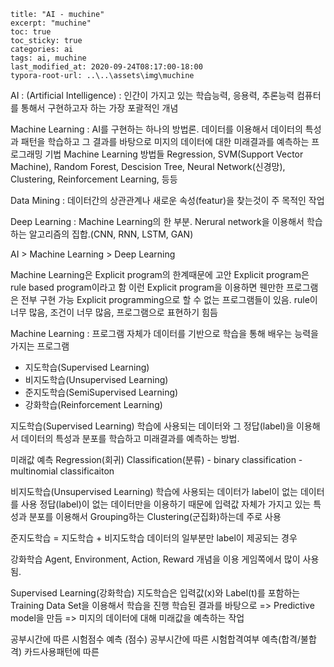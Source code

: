 ```title: "AI - pandas_practice"
title: "AI - muchine"
excerpt: "muchine"
toc: true
toc_sticky: true
categories: ai
tags: ai, muchine
last_modified_at: 2020-09-24T08:17:00-18:00
typora-root-url: ..\..\assets\img\muchine
```

AI : (Artificial Intelligence) : 인간이 가지고 있는 학습능력, 응용력, 추론능력 컴퓨터를 통해서 
                                  구현하고자 하는 가장 포괄적인 개념

 Machine Learning : AI를 구현하는 하나의 방법론. 데이터를 이용해서 데이터의 특성과 패턴을 학습하고 그 결과를 
                    바탕으로 미지의 데이터에 대한 미래결과를 예측하는 프로그래밍 기법
 Machine Learning 방법들
 Regression, SVM(Support Vector Machine), Random Forest, Descision Tree,
 Neural Network(신경망), Clustering, Reinforcement Learning, 등등

 Data Mining : 데이터간의 상관관계나 새로운 속성(featur)을 찾는것이 주 목적인 작업

 Deep Learning : Machine Learning의 한 부분. Nerural network을 이용해서 학습하는 알고리즘의 집합.(CNN, RNN, LSTM, GAN)

 AI > Machine Learning > Deep Learning

 Machine Learning은 Explicit program의 한계때문에 고안
 Explicit program은 rule based program이라고 함
 이런 Explicit program을 이용하면 웬만한 프로그램은 전부 구현 가능
 Explicit programming으로 할 수 없는 프로그램들이 있음.
rule이 너무 많음, 조건이 너무 많음, 프로그램으로 표현하기 힘듬

 Machine Learning : 프로그램 자체가 데이터를 기반으로 학습을 통해 배우는 능력을 가지는 프로그램

 - 지도학습(Supervised Learning)
 - 비지도학습(Unsupervised Learning)
 - 준지도학습(SemiSupervised Learning)
 - 강화학습(Reinforcement Learning)

 지도학습(Supervised Learning)
 학습에 사용되는 데이터와 그 정답(label)을 이용해서 데이터의 특성과 분포를 학습하고 미래결과를 예측하는 방법.

 미래값 예측
 Regression(회귀)
 Classification(분류) - binary classification
                      - multinomial classificaiton

 비지도학습(Unsupervised Learning)
 학습에 사용되는 데이터가 label이 없는 데이터를 사용
 정답(label)이 없는 데이터만을 이용하기 때문에 입력값 자체가 가지고 있는 특성과 분포를 이용해서
 Grouping하는 Clustering(군집화)하는데 주로 사용

 준지도학습 = 지도학습 + 비지도학습
 데이터의 일부분만 label이 제공되는 경우

 강화학습
 Agent, Environment, Action, Reward 개념을 이용
 게임쪽에서 많이 사용됨.

 Supervised Learning(강화학습)
 지도학습은 입력값(x)와 Label(t)를 포함하는 Training Data Set을 이용해서 학습을 진행
 학습된 결과를 바탕으로 => Predictive model을 만듬 => 미지의 데이터에 대해 미래값을 예측하는 작업

 공부시간에 따른 시험점수 예측 (점수)
 공부시간에 따른 시험합격여부 예측(합격/불합격)
 카드사용패턴에 따른 